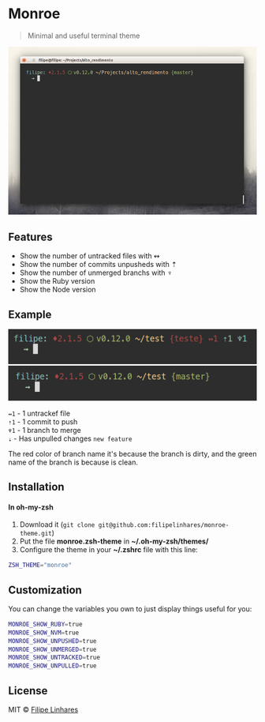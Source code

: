 # Monroe
> Minimal and useful terminal theme

![Terminal screen](./img/screenshot.png)

## Features
- Show the number of untracked files with ↭
- Show the number of commits unpusheds with ⇡
- Show the number of unmerged branchs with ♆
- Show the Ruby version
- Show the Node version

## Example
![Terminal screen](./img/example-screenshot.png)
![Terminal screen](./img/example2-screenshot.png)

`↭1` - 1 untrackef file  
`⇡1` - 1 commit to push  
`♆1` - 1 branch to merge  
`⇣`  - Has unpulled changes `new feature`

The red color of branch name it's because the branch is dirty, and the green name of the branch is because is clean.


## Installation

#### In oh-my-zsh
1. Download it (`git clone git@github.com:filipelinhares/monroe-theme.git`)
2. Put the file **monroe.zsh-theme** in **~/.oh-my-zsh/themes/**
3. Configure the theme in your **~/.zshrc** file with this line:

```bash
ZSH_THEME="monroe"
```

## Customization
You can change the variables you own to just display things useful for you:

```bash
MONROE_SHOW_RUBY=true
MONROE_SHOW_NVM=true
MONROE_SHOW_UNPUSHED=true
MONROE_SHOW_UNMERGED=true
MONROE_SHOW_UNTRACKED=true
MONROE_SHOW_UNPULLED=true
```

## License
MIT © [Filipe Linhares](http://filipelinhares.com)
